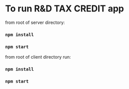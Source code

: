 # To run R&D TAX CREDIT app

from root of server directory:

### `npm install`

### `npm start`

from root of client directory run:

### `npm install`

### `npm start`
